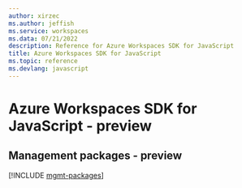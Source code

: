 ```yaml
---
author: xirzec
ms.author: jeffish
ms.service: workspaces
ms.data: 07/21/2022
description: Reference for Azure Workspaces SDK for JavaScript
title: Azure Workspaces SDK for JavaScript
ms.topic: reference
ms.devlang: javascript
---
```

# Azure Workspaces SDK for JavaScript - preview

## Management packages - preview
[!INCLUDE [mgmt-packages](workspaces-mgmt-index.md)]
